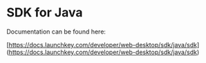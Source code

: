 # SDK for Java

Documentation can be found here:

[https://docs.launchkey.com/developer/web-desktop/sdk/java/sdk]
(https://docs.launchkey.com/developer/web-desktop/sdk/java/sdk)
